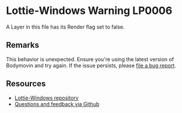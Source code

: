 ﻿
[comment]: # (name:LayerWithRenderFalse)
[comment]: # (text:Layer with render = false)

# Lottie-Windows Warning LP0006

<!-- description -->
A Layer in this file has its Render flag set to false.

## Remarks

<!-- notes  -->
This behavior is unexpected. Ensure you're using the latest version of Bodymovin and try again. If the issue persists, please [file a bug report](https://github.com/windows-toolkit/Lottie-Windows/issues).

## Resources

* [Lottie-Windows repository](https://aka.ms/lottie)
* [Questions and feedback via Github](https://github.com/windows-toolkit/Lottie-Windows/issues)
